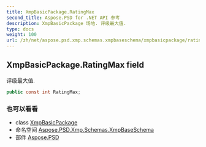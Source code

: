 ```yaml
---
title: XmpBasicPackage.RatingMax
second_title: Aspose.PSD for .NET API 参考
description: XmpBasicPackage 场地. 评级最大值.
type: docs
weight: 100
url: /zh/net/aspose.psd.xmp.schemas.xmpbaseschema/xmpbasicpackage/ratingmax/
---
```

## XmpBasicPackage.RatingMax field

评级最大值.

```csharp
public const int RatingMax;
```

### 也可以看看

* class [XmpBasicPackage](../)
* 命名空间 [Aspose.PSD.Xmp.Schemas.XmpBaseSchema](../../xmpbasicpackage/)
* 部件 [Aspose.PSD](../../../)


